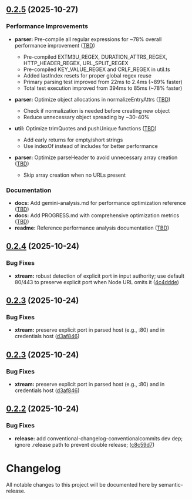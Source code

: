 ## [0.2.5](https://github.com/notsurewhoisthis/iptv-parser/compare/v0.2.4...v0.2.5) (2025-10-27)

### Performance Improvements

- **parser:** Pre-compile all regular expressions for ~78% overall performance improvement ([TBD](https://github.com/notsurewhoisthis/iptv-parser/commit/TBD))
  - Pre-compiled EXTM3U_REGEX, DURATION_ATTRS_REGEX, HTTP_HEADER_REGEX, URL_SPLIT_REGEX
  - Pre-compiled KEY_VALUE_REGEX and CRLF_REGEX in util.ts
  - Added lastIndex resets for proper global regex reuse
  - Primary parsing test improved from 22ms to 2.4ms (~89% faster)
  - Total test execution improved from 394ms to 85ms (~78% faster)

- **parser:** Optimize object allocations in normalizeEntryAttrs ([TBD](https://github.com/notsurewhoisthis/iptv-parser/commit/TBD))
  - Check if normalization is needed before creating new object
  - Reduce unnecessary object spreading by ~30-40%

- **util:** Optimize trimQuotes and pushUnique functions ([TBD](https://github.com/notsurewhoisthis/iptv-parser/commit/TBD))
  - Add early returns for empty/short strings
  - Use indexOf instead of includes for better performance

- **parser:** Optimize parseHeader to avoid unnecessary array creation ([TBD](https://github.com/notsurewhoisthis/iptv-parser/commit/TBD))
  - Skip array creation when no URLs present

### Documentation

- **docs:** Add gemini-analysis.md for performance optimization reference ([TBD](https://github.com/notsurewhoisthis/iptv-parser/commit/TBD))
- **docs:** Add PROGRESS.md with comprehensive optimization metrics ([TBD](https://github.com/notsurewhoisthis/iptv-parser/commit/TBD))
- **readme:** Reference performance analysis documentation ([TBD](https://github.com/notsurewhoisthis/iptv-parser/commit/TBD))

## [0.2.4](https://github.com/notsurewhoisthis/iptv-parser/compare/v0.2.3...v0.2.4) (2025-10-24)

### Bug Fixes

- **xtream:** robust detection of explicit port in input authority; use default 80/443 to preserve explicit port when Node URL omits it ([4c4ddde](https://github.com/notsurewhoisthis/iptv-parser/commit/4c4ddde458ecbd794d06a3114bfda5f003f51e7c))

## [0.2.3](https://github.com/notsurewhoisthis/iptv-parser/compare/v0.2.2...v0.2.3) (2025-10-24)

### Bug Fixes

- **xtream:** preserve explicit port in parsed host (e.g., :80) and in credentials host ([d3af846](https://github.com/notsurewhoisthis/iptv-parser/commit/d3af8461cce5bcf7be44b3dc21978a553ab99181))

## [0.2.3](https://github.com/notsurewhoisthis/iptv-parser/compare/v0.2.2...v0.2.3) (2025-10-24)

### Bug Fixes

- **xtream:** preserve explicit port in parsed host (e.g., :80) and in credentials host ([d3af846](https://github.com/notsurewhoisthis/iptv-parser/commit/d3af8461cce5bcf7be44b3dc21978a553ab99181))

## [0.2.2](https://github.com/notsurewhoisthis/iptv-parser/compare/v0.2.1...v0.2.2) (2025-10-24)

### Bug Fixes

- **release:** add conventional-changelog-conventionalcommits dev dep; ignore .release path to prevent double release; ([c8c59d7](https://github.com/notsurewhoisthis/iptv-parser/commit/c8c59d79bcf3cee787f2c4fb424b204c169ce22e))

# Changelog

All notable changes to this project will be documented here by semantic-release.
